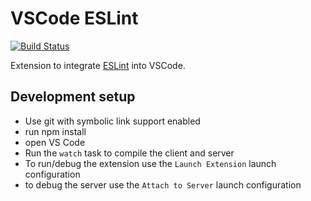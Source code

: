 # VSCode ESLint

[![Build Status](https://travis-ci.org/Microsoft/vscode-eslint.svg?branch=master)](https://travis-ci.org/Microsoft/vscode-eslint)

Extension to integrate [ESLint](http://eslint.org/) into VSCode.

## Development setup
- Use git with symbolic link support enabled
- run npm install
- open VS Code
- Run the `watch` task to compile the client and server
- To run/debug the extension use the `Launch Extension` launch configuration
- to debug the server use the `Attach to Server` launch configuration